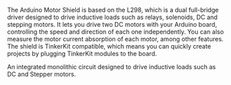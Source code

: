 <FeatureDescription>

The Arduino Motor Shield is based on the L298, which is a dual full-bridge driver designed to drive inductive loads such as relays, solenoids, DC and stepping motors. It lets you drive two DC motors with your Arduino board, controlling the speed and direction of each one independently. You can also measure the motor current absorption of each motor, among other features. The shield is TinkerKit compatible, which means you can quickly create projects by plugging TinkerKit modules to the board.

</FeatureDescription>

<FeatureList>

<Feature title="Monolithic Circuit" image="connection">

An integrated monolithic circuit designed to drive inductive loads such as DC and Stepper motors.

  <FeatureLink variant="primary" title="Documentation" url="/tutorials/motor-shield-rev3/msr3-controlling-dc-motor"/>
</Feature>

</FeatureList>